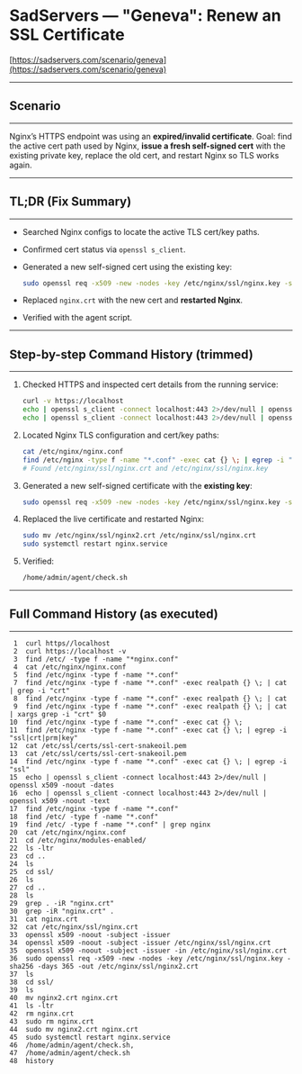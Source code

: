 # SadServers — "Geneva": Renew an SSL Certificate

[https://sadservers.com/scenario/geneva](https://sadservers.com/scenario/geneva)

---

## Scenario

---

Nginx’s HTTPS endpoint was using an **expired/invalid certificate**.
Goal: find the active cert path used by Nginx, **issue a fresh self-signed cert** with the existing private key, replace the old cert, and restart Nginx so TLS works again.

---

## TL;DR (Fix Summary)

---

* Searched Nginx configs to locate the active TLS cert/key paths.
* Confirmed cert status via `openssl s_client`.
* Generated a new self-signed cert using the existing key:

  ```bash
  sudo openssl req -x509 -new -nodes -key /etc/nginx/ssl/nginx.key -sha256 -days 365 -out /etc/nginx/ssl/nginx2.crt
  ```
* Replaced `nginx.crt` with the new cert and **restarted Nginx**.
* Verified with the agent script.

---

## Step-by-step Command History (trimmed)

---

1. Checked HTTPS and inspected cert details from the running service:

   ```bash
   curl -v https://localhost
   echo | openssl s_client -connect localhost:443 2>/dev/null | openssl x509 -noout -dates
   echo | openssl s_client -connect localhost:443 2>/dev/null | openssl x509 -noout -text
   ```
2. Located Nginx TLS configuration and cert/key paths:

   ```bash
   cat /etc/nginx/nginx.conf
   find /etc/nginx -type f -name "*.conf" -exec cat {} \; | egrep -i "ssl|crt|key"
   # Found /etc/nginx/ssl/nginx.crt and /etc/nginx/ssl/nginx.key
   ```
3. Generated a new self-signed certificate with the **existing key**:

   ```bash
   sudo openssl req -x509 -new -nodes -key /etc/nginx/ssl/nginx.key -sha256 -days 365 -out /etc/nginx/ssl/nginx2.crt
   ```
4. Replaced the live certificate and restarted Nginx:

   ```bash
   sudo mv /etc/nginx/ssl/nginx2.crt /etc/nginx/ssl/nginx.crt
   sudo systemctl restart nginx.service
   ```
5. Verified:

   ```bash
   /home/admin/agent/check.sh
   ```

---

## Full Command History (as executed)

---

```
 1  curl https//localhost
 2  curl https://localhost -v
 3  find /etc/ -type f -name "*nginx.conf"
 4  cat /etc/nginx/nginx.conf
 5  find /etc/nginx -type f -name "*.conf"
 7  find /etc/nginx -type f -name "*.conf" -exec realpath {} \; | cat | grep -i "crt"
 8  find /etc/nginx -type f -name "*.conf" -exec realpath {} \; | cat
 9  find /etc/nginx -type f -name "*.conf" -exec realpath {} \; | cat | xargs grep -i "crt" $0
10  find /etc/nginx -type f -name "*.conf" -exec cat {} \;
11  find /etc/nginx -type f -name "*.conf" -exec cat {} \; | egrep -i "ssl|crt|prm|key"
12  cat /etc/ssl/certs/ssl-cert-snakeoil.pem
13  cat /etc/ssl/certs/ssl-cert-snakeoil.pem
14  find /etc/nginx -type f -name "*.conf" -exec cat {} \; | egrep -i "ssl"
15  echo | openssl s_client -connect localhost:443 2>/dev/null | openssl x509 -noout -dates
16  echo | openssl s_client -connect localhost:443 2>/dev/null | openssl x509 -noout -text
17  find /etc/nginx -type f -name "*.conf"
18  find /etc/ -type f -name "*.conf"
19  find /etc/ -type f -name "*.conf" | grep nginx
20  cat /etc/nginx/nginx.conf
21  cd /etc/nginx/modules-enabled/
22  ls -ltr
23  cd ..
24  ls
25  cd ssl/
26  ls
27  cd ..
28  ls
29  grep . -iR "nginx.crt"
30  grep -iR "nginx.crt" .
31  cat nginx.crt
32  cat /etc/nginx/ssl/nginx.crt
33  openssl x509 -noout -subject -issuer
34  openssl x509 -noout -subject -issuer /etc/nginx/ssl/nginx.crt
35  openssl x509 -noout -subject -issuer -in /etc/nginx/ssl/nginx.crt
36  sudo openssl req -x509 -new -nodes -key /etc/nginx/ssl/nginx.key -sha256 -days 365 -out /etc/nginx/ssl/nginx2.crt
37  ls
38  cd ssl/
39  ls
40  mv nginx2.crt nginx.crt
41  ls -ltr
42  rm nginx.crt
43  sudo rm nginx.crt
44  sudo mv nginx2.crt nginx.crt
45  sudo systemctl restart nginx.service
46  /home/admin/agent/check.sh,
47  /home/admin/agent/check.sh
48  history
```
